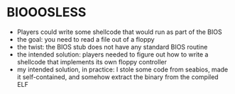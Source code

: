 # BIOOOSLESS

- Players could write some shellcode that would run as part of the BIOS
- the goal: you need to read a file out of a floppy
- the twist: the BIOS stub does not have any standard BIOS routine
- the intended solution: players needed to figure out how to write a shellcode that implements its own floppy controller
- my intended solution, in practice: I stole some code from seabios, made it self-contained, and somehow extract the binary from the compiled ELF
